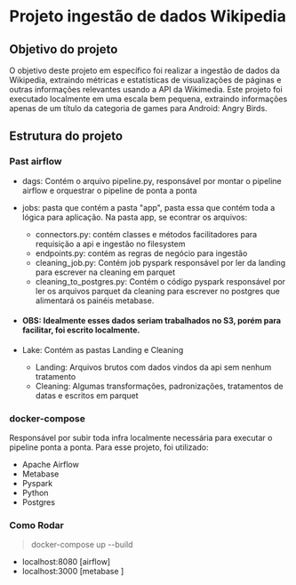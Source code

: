 # Projeto ingestão de dados Wikipedia

## Objetivo do projeto
O objetivo deste projeto em específico foi realizar a ingestão de dados da Wikipedia, extraindo métricas e estatísticas de visualizações de páginas e outras informações relevantes usando a API da Wikimedia.
Este projeto foi executado localmente em uma escala bem pequena, extraindo informações apenas de um título da categoria de games para Android: Angry Birds.

## Estrutura do projeto
### Past airflow
- dags: Contém o arquivo pipeline.py, responsável por montar o pipeline airflow e orquestrar o pipeline de ponta a ponta

- jobs: pasta que contém a pasta "app", pasta essa que contém toda a lógica para aplicação. Na pasta app, se econtrar os arquivos:
    - connectors.py: contém classes e métodos facilitadores para requisição a api e ingestão no filesystem
    - endpoints.py: contém as regras de negócio para ingestão
    - cleaning_job.py: Contém job pyspark responsável por ler da landing para escrever na cleaning em parquet
    - cleaning_to_postgres.py: Contém o código pyspark responsável por ler os arquivos parquet da cleaning para escrever no postgres que alimentará os painéis metabase.
- #### OBS: Idealmente esses dados seriam trabalhados no S3, porém para facilitar, foi escrito localmente.

- Lake: Contém as pastas Landing e Cleaning
    - Landing: Arquivos brutos com dados vindos da api sem nenhum tratamento
    - Cleaning: Algumas transformações, padronizações, tratamentos de datas e escritos em parquet


### docker-compose
Responsável por subir toda infra localmente necessária para executar o pipeline ponta a ponta. Para esse projeto, foi utilizado: 
- Apache Airflow
- Metabase
- Pyspark
- Python
- Postgres

### Como Rodar
> docker-compose up --build

- localhost:8080 [airflow]
- localhost:3000 [metabase ]
    

